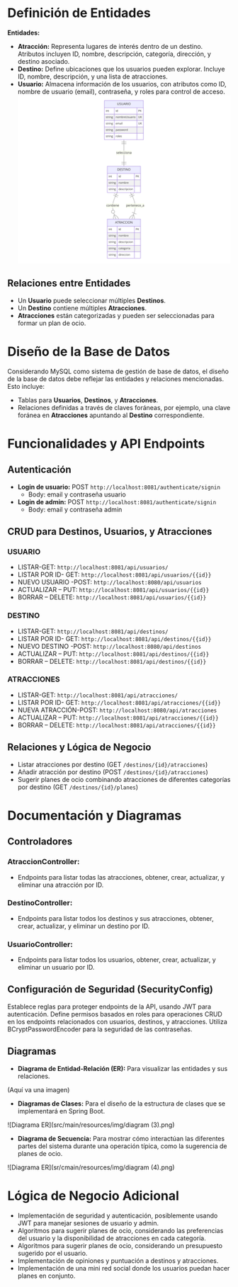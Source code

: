 # Definición de Entidades

**Entidades:**

- **Atracción:** Representa lugares de interés dentro de un destino. Atributos incluyen ID, nombre, descripción, categoría, dirección, y destino asociado.
- **Destino:** Define ubicaciones que los usuarios pueden explorar. Incluye ID, nombre, descripción, y una lista de atracciones.
- **Usuario:** Almacena información de los usuarios, con atributos como ID, nombre de usuario (email), contraseña, y roles para control de acceso.
 ![Diagrama ER](src/main/resources/img/diagram.png)

## Relaciones entre Entidades

- Un **Usuario** puede seleccionar múltiples **Destinos**.
- Un **Destino** contiene múltiples **Atracciones**.
- **Atracciones** están categorizadas y pueden ser seleccionadas para formar un plan de ocio.

# Diseño de la Base de Datos

Considerando MySQL como sistema de gestión de base de datos, el diseño de la base de datos debe reflejar las entidades y relaciones mencionadas. Esto incluye:

- Tablas para **Usuarios**, **Destinos**, y **Atracciones**.
- Relaciones definidas a través de claves foráneas, por ejemplo, una clave foránea en **Atracciones** apuntando al **Destino** correspondiente.

# Funcionalidades y API Endpoints

## Autenticación

- **Login de usuario:** POST `http://localhost:8081/authenticate/signin`
  - Body: email y contraseña usuario
- **Login de admin:** POST `http://localhost:8081/authenticate/signin`
  - Body: email y contraseña admin

## CRUD para Destinos, Usuarios, y Atracciones

### USUARIO

- LISTAR-GET: `http://localhost:8081/api/usuarios/`
- LISTAR POR ID- GET: `http://localhost:8081/api/usuarios/{{id}}`
- NUEVO USUARIO -POST: `http://localhost:8080/api/usuarios`
- ACTUALIZAR – PUT: `http://localhost:8081/api/usuarios/{{id}}`
- BORRAR – DELETE: `http://localhost:8081/api/usuarios/{{id}}`

### DESTINO

- LISTAR-GET: `http://localhost:8081/api/destinos/`
- LISTAR POR ID- GET: `http://localhost:8081/api/destinos/{{id}}`
- NUEVO DESTINO -POST: `http://localhost:8080/api/destinos`
- ACTUALIZAR – PUT: `http://localhost:8081/api/destinos/{{id}}`
- BORRAR – DELETE: `http://localhost:8081/api/destinos/{{id}}`

### ATRACCIONES

- LISTAR-GET: `http://localhost:8081/api/atracciones/`
- LISTAR POR ID- GET: `http://localhost:8081/api/atracciones/{{id}}`
- NUEVA ATRACCIÓN-POST: `http://localhost:8080/api/atracciones`
- ACTUALIZAR – PUT: `http://localhost:8081/api/atracciones/{{id}}`
- BORRAR – DELETE: `http://localhost:8081/api/atracciones/{{id}}`

## Relaciones y Lógica de Negocio

- Listar atracciones por destino (GET `/destinos/{id}/atracciones`)
- Añadir atracción por destino (POST `/destinos/{id}/atracciones`)
- Sugerir planes de ocio combinando atracciones de diferentes categorías por destino (GET `/destinos/{id}/planes`)

# Documentación y Diagramas

## Controladores

### AtraccionController:

- Endpoints para listar todas las atracciones, obtener, crear, actualizar, y eliminar una atracción por ID.

### DestinoController:

- Endpoints para listar todos los destinos y sus atracciones, obtener, crear, actualizar, y eliminar un destino por ID.

### UsuarioController:

- Endpoints para listar todos los usuarios, obtener, crear, actualizar, y eliminar un usuario por ID.

## Configuración de Seguridad (SecurityConfig)

Establece reglas para proteger endpoints de la API, usando JWT para autenticación. Define permisos basados en roles para operaciones CRUD en los endpoints relacionados con usuarios, destinos, y atracciones. Utiliza BCryptPasswordEncoder para la seguridad de las contraseñas.

## Diagramas

- **Diagrama de Entidad-Relación (ER):** Para visualizar las entidades y sus relaciones.
  
(Aquí va una imagen)

- **Diagramas de Clases:** Para el diseño de la estructura de clases que se implementará en Spring Boot.
  
![Diagrama ER](src/main/resources/img/diagram (3).png)


- **Diagrama de Secuencia:** Para mostrar cómo interactúan las diferentes partes del sistema durante una operación típica, como la sugerencia de planes de ocio.
  
![Diagrama ER](sr/cmain/resources/img/diagram (4).png)


# Lógica de Negocio Adicional

- Implementación de seguridad y autenticación, posiblemente usando JWT para manejar sesiones de usuario y admin.
- Algoritmos para sugerir planes de ocio, considerando las preferencias del usuario y la disponibilidad de atracciones en cada categoría.
- Algoritmos para sugerir planes de ocio, considerando un presupuesto sugerido por el usuario.
- Implementación de opiniones y puntuación a destinos y atracciones.
- Implementación de una mini red social donde los usuarios puedan hacer planes en conjunto.
